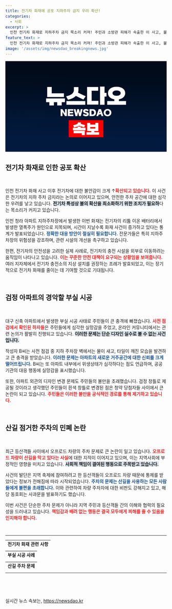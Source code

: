 ```yaml
---
title: 전기차 화재에 공포 지하주차 금지 우려 확산!
categories:
  - 사회
excerpt: >
  인천 전기차 화재로 지하주차 금지 목소리 커져! 주민과 소방관 피해가 속출한 이 사고, 불씨는 리튬 배터리의 열폭주... 부실 시공 의혹의 대구 아파트와 산길 막은 오프로드 차량 논란까지! 클릭하고 자세히 알아보세요!
feature_text: >
  인천 전기차 화재로 지하주차 금지 목소리 커져! 주민과 소방관 피해가 속출한 이 사고, 불씨는 리튬 배터리의 열폭주... 부실 시공 의혹의 대구 아파트와 산길 막은 오프로드 차량 논란까지! 클릭하고 자세히 알아보세요!
image: '/assets/img/newsdao_breakingnews.jpg'
---
```


<p><img src="/assets/img/newsdao_breakingnews.jpg" alt="pcversion 속보" /></p>

<h2 data-ke-size="size26">전기차 화재로 인한 공포 확산</h2>

<p data-ke-size="size16">&nbsp;</p>

<p>인천 전기차 화재 사고 이후 전기차에 대한 불안감이 크게 ↑<b><span style="color: #ee2323;">확산되고 있습니다.</span></b> 이 사건은 전기차의 지하 주차 금지라는 논의로 이어지고 있으며, 안전한 주차 공간에 대한 심각한 우려를 낳고 있습니다. <b><span style="background-color: #21538527;">전기차 특성상 불의 확산을 최소화하기 위한 조치가 필요하</span></b>다는 목소리가 커지고 있습니다. </p>

<p>인천 청라 아파트 지하주차장에서 발생한 이번 화재는 전기차의 리튬 이온 배터리에서 발생한 열폭주가 원인으로 지목되며, 시간이 지날수록 화재 사건이 증가하고 있다는 통계가 발표되었습니다. <b><span style="color: #1a5490;">정확한 대응 방안이 절실히 필요합니다.</span></b> 전문가들은 특히 지하주차장의 위험성을 강조하며, 관련 시설의 개선을 촉구하고 있습니다.</p>

<p>한편, 전기차의 안전성을 고려한 실제 사례로, 전기차의 충전 시설을 외부로 이동하려는 움직임이 나타나고 있습니다. <b><span style="color: #ee2323;">이는 꾸준한 안전 대책이 요구되는 상황임을 보여줍니다.</span></b> 여러 지자체에서 전기차 충전소의 지상 설치를 권장하는 조례가 발효되었고, 이는 장기적으로 전기차 화재를 줄이는 데 기여할 것으로 기대됩니다.</p>

<p data-ke-size="size16">&nbsp;</p>

<h2 data-ke-size="size26">검정 아파트의 경악할 부실 시공</h2>

<p data-ke-size="size16">&nbsp;</p>

<p>대구 신축 아파트에서 발생한 부실 시공 사태로 주민들이 큰 충격에 빠졌습니다. <b><span style="color: #ee2323;">사전 점검에서 확인된 하자들</span></b>은 주민들에게 심각한 실망감을 주었고, 온라인 커뮤니티에서는 관련 논의가 활발히 진행되고 있습니다. <b><span style="background-color: #21538527;">이러한 문제는 단순 디자인 실수로 볼 수 없는 사건입니다.</span></b></p>

<p>작성자 B씨는 사전 점검 중 지하 주차장 벽에서는 물이 새고, 타일이 깨진 모습을 발견하고 큰 충격을 받았습니다. <b><span style="color: #1a5490;">이러한 문제는 아파트의 새로운 거주공간에 대한 신뢰를 크게 떨어뜨립니다.</span></b> B씨는 또 아파트 내부에서 위생상태가 심각하다는 점도 언급하며, 공공기관의 대응 행동에 실망감을 표시했습니다.</p>

<p>또한, 아파트 외관의 디자인 변경 문제도 주민들의 불만을 초래했습니다. 검정 창틀로 제공될 것이라고 생각했던 주민들이 흰색 창틀로 변경된 점은 청약 당첨자들 사이에서 큰 논란이 되고 있습니다. <b><span style="color: #ee2323;">주민들은 이러한 불만을 공식적인 경로를 통해 제기하고 있습니다.</span></b></p>

<p data-ke-size="size16">&nbsp;</p>

<h2 data-ke-size="size26">산길 점거한 주차의 민폐 논란</h2>

<p data-ke-size="size16">&nbsp;</p>

<p>최근 등산객들 사이에서 오프로드 차량의 주차 문제로 큰 논란이 일고 있습니다. <b><span style="color: #ee2323;">오프로드 차량이 산길을 막고 있다는 사실</span></b>에 대한 지적이 이어지고 있으며, 이는 지역사회에 부정적인 영향을 미치고 있습니다. <b><span style="background-color: #21538527;">사회적 책임이 결여된 행동으로 주목받고 있습니다.</span></b></p>

<p>사건의 발단은 지역 축제에 참여하려고 한 등산객들이 오프로드 차량 때문에 통제를 받았다는 정보가 전해짐에 따라 시작되었습니다. <b><span style="color: #1a5490;">주차의 문제는 산길을 사용하는 모든 사람들에게 불편을 초래합니다.</span></b> 이와 관련하여 차량 주차자에 대한 비판도 강해지고 있고, 해당 동호회는 사과문을 발표하기도 했습니다.</p>

<p>이번 사건은 단순한 주차 문제가 아니라 지역 주민과 등산객들 간의 이해와 협력의 필요성을 드러내고 있습니다. <b><span style="color: #ee2323;">책임감과 배려 없는 행동은 결국 모두에게 피해를 줄 수 있음을 인지해야 합니다.</span></b></p>

<p data-ke-size="size16">&nbsp;</p>

<hr/>

<table style="width: 100%; height: 20px;">
    <tr>
        <td style="text-align: center; height: 17px;"><b>전기차 화재 관련 사항</b></td>
    </tr>
</table>

<table style="width: 100%; height: 20px;">
    <tr>
        <td style="text-align: center; height: 17px;"><b>부실 시공 사례</b></td>
    </tr>
</table>

<table style="width: 100%; height: 20px;">
    <tr>
        <td style="text-align: center; height: 17px;"><b>산길 주차 문제</b></td>
    </tr>
</table>

<hr/>

<p data-ke-size="size16">&nbsp;</p>

<p data-ke-size="size16">&nbsp;</p>
실시간 뉴스 속보는, <a href="https://newsdao.kr" rel="dofollow">https://newsdao.kr</a>


